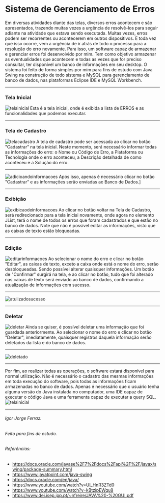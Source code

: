 # Sistema de Gerenciamento de Erros
Em diversas atividades diante das telas, diversos erros acontecem e são apresentados, trazendo muitas vezes a urgência de resolvê-los para seguir adiante na atividade que estava sendo executada. Muitas vezes, erros podem ser recorrentes ou acontecerem em outros dispositivos. E toda vez que isso ocorre, vem a urgência de ir atrás de todo o processo para a resolução do erro novamente. Para isso, um software capaz de armazenar e gerenciar erros foi desenvolvido por mim. Tem como objetivo armazenar as eventualidades que acontecem e todas as vezes que for preciso consultar, ter disponível um banco de informações em seu desktop. O sistema foi feito de forma simples por mim para fins de estudo com Java Swing na construção de todo sistema e MySQL para gerenciamento de banco de dados, nas plataformas Eclipse IDE e MySQL Workbench.

---
### Tela Inicial
![telainicial](https://github.com/IgorJF/ErrorSystem/assets/111748228/f8df2357-d12d-451c-b3a1-bd0a14a5e1d5)
Esta é a tela inicial, onde é exibida a lista de ERROS e as funcionalidades que podemos executar.

---
### Tela de Cadastro
![telacadastro](https://github.com/IgorJF/ErrorSystem/assets/111748228/4d988cdd-4942-4585-bb37-28a37bc5fb2f)
A tela de cadastro pode ser acessada ao clicar no botão "Cadastrar" na tela inicial. Neste momento, será necessário informar todas as informações do erro: o Nome ou Código de Erro, a Plataforma ou Tecnologia onde o erro aconteceu, a Descrição detalhada de como aconteceu e a Solução do erro.

---
![adicioandoinformacoes](https://github.com/IgorJF/ErrorSystem/assets/111748228/8db2605a-1f8b-4b2b-81fd-93887c998397)
Após isso, apenas é necessário clicar no botão "Cadastrar" e as informações serão enviadas ao Banco de Dados.]

---
### Exibição
![exibicaodeinformacoes](https://github.com/IgorJF/ErrorSystem/assets/111748228/4061e71c-7eb5-4bbb-85da-7731a1d347f7)
Ao clicar no botão voltar na Tela de Cadastro, será redirecionado para a tela inicial novamente, onde agora no elemento JList, terá o nome de todos os erros que foram cadastrados e que estão no banco de dados. Note que não é possível editar as informações, visto que as caixas de texto estão bloqueadas.

---
### Edição
![editarinformacoes](https://github.com/IgorJF/ErrorSystem/assets/111748228/119828e6-99ca-4ca8-8ca3-a1125886db56)
Ao selecionar o nome do erro e clicar no botão "Editar", as caixas de texto, exceto a caixa onde está o nome do erro, serão desbloqueadas. Sendo possível alterar quaisquer informações. Um botão de "Confirmar" surgirá na tela, e ao clicar no botão, tudo que foi alterado nas caixas de texto será enviado ao banco de dados, confirmando a atualização de informações com sucesso.

---
![atulizadosucesso](https://github.com/IgorJF/ErrorSystem/assets/111748228/4dc59e00-954f-496a-b70f-fe674e6a74bf)

---
### Deletar
![deletar](https://github.com/IgorJF/ErrorSystem/assets/111748228/80e4bb6a-6fa1-486c-b81c-4f5c2bd6471d)
Ainda se quiser, é possível deletar uma informação que foi guardada anteriormente. Ao selecionar o nome do erro e clicar no botão "Deletar", imediatamente, quaisquer registros daquela informação serão deletados da lista e do banco de dados.

---
![deletado](https://github.com/IgorJF/ErrorSystem/assets/111748228/0bf70647-ab17-4e05-90a7-0187492a623b)

---
Por fim, ao realizar todas as operações, o software estará disponível para normal utilização. Não é necessário o cadastro das mesmas informações em toda execução do software, pois todas as informações ficam armazenadas no banco de dados. Apenas é necessário que o usuário tenha alguma versão do Java instalada no computador, uma IDE capaz de executar o código Java e uma ferramenta capaz de executar a query SQL.
![telainicial](https://github.com/IgorJF/ErrorSystem/assets/111748228/eb7136a8-cdbe-40e8-84be-47437810bb25)

---
###### Igor Jorge Ferraz.
###### Feito para fins de estudo.
###### Referências:
- https://docs.oracle.com/javase%2F7%2Fdocs%2Fapi%2F%2F/javax/swing/package-summary.html
- https://www.javatpoint.com/java-swing
- https://docs.oracle.com/en/java/
- https://www.youtube.com/watch?v=UI_HnR3ZTd0
- https://www.youtube.com/watch?v=kBtzipEWqu8
- https://www.dei.isep.ipp.pt/~nfreire/JAVA%20-%20GUI.pdf
